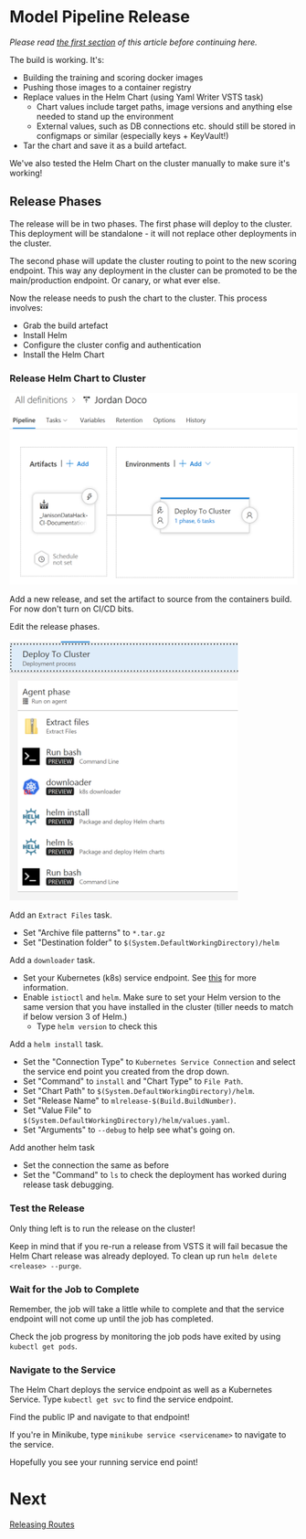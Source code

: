 # Model Pipeline Release

*Please read [the first section](readme.md) of this article before continuing here.*

The build is working. It's:

- Building the training and scoring docker images
- Pushing those images to a container registry
- Replace values in the Helm Chart (using Yaml Writer VSTS task)
    - Chart values include target paths, image versions and anything else needed to stand up the environment
    - External values, such as DB connections etc. should still be stored in configmaps or similar (especially keys + KeyVault!)
- Tar the chart and save it as a build artefact. 
    
We've also tested the Helm Chart on the cluster manually to make sure it's working!

## Release Phases

The release will be in two phases. The first phase will deploy to the cluster. This deployment will be standalone - it will not replace other deployments in the cluster.

The second phase will update the cluster routing to point to the new scoring endpoint. This way any deployment in the cluster can be promoted to be the main/production endpoint. Or canary, or what ever else.  

Now the release needs to push the chart to the cluster. This process involves:

- Grab the build artefact
- Install Helm
- Configure the cluster config and authentication
- Install the Helm Chart

### Release Helm Chart to Cluster

<img src="images/releaseartifacts.PNG" width="600"/>

Add a new release, and set the artifact to source from the containers build. For now don't turn on CI/CD bits.

Edit the release phases. 

<img src="images/releasephases.PNG" width="400"/>

Add an `Extract Files` task. 

- Set "Archive file patterns" to `*.tar.gz`
- Set "Destination folder" to `$(System.DefaultWorkingDirectory)/helm`

Add a `downloader` task. 

- Set your Kubernetes (k8s) service endpoint. See [this](https://docs.microsoft.com/en-us/vsts/build-release/concepts/library/service-endpoints?view=vsts#sep-kuber) for more information. 
- Enable `istioctl` and `helm`. Make sure to set your Helm version to the same version that you have installed in the cluster (tiller needs to match if below version 3 of Helm.)
    - Type `helm version` to check this

Add a `helm install` task. 

- Set the "Connection Type" to `Kubernetes Service Connection` and select the service end point you created from the drop down. 
- Set "Command" to `install` and "Chart Type" to `File Path`. 
- Set "Chart Path" to `$(System.DefaultWorkingDirectory)/helm`.
- Set "Release Name" to `mlrelease-$(Build.BuildNumber)`.
- Set "Value File" to `$(System.DefaultWorkingDirectory)/helm/values.yaml`. 
- Set "Arguments" to `--debug` to help see what's going on. 

Add another helm task

- Set the connection the same as before
- Set the "Command" to `ls` to check the deployment has worked during release task debugging. 


### Test the Release

Only thing left is to run the release on the cluster!

Keep in mind that if you re-run a release from VSTS it will fail becasue the Helm Chart release was already deployed. To clean up run `helm delete <release> --purge`.

### Wait for the Job to Complete

Remember, the job will take a little while to complete and that the service endpoint will not come up until the job has completed. 

Check the job progress by monitoring the job pods have exited by using `kubectl get pods`. 

### Navigate to the Service

The Helm Chart deploys the service endpoint as well as a Kubernetes Service. Type `kubectl get svc` to find the service endpoint.

Find the public IP and navigate to that endpoint!

If you're in Minikube, type `minikube service <servicename>` to navigate to the service. 

Hopefully you see your running service end point!


# Next
[Releasing Routes](release-route.md)